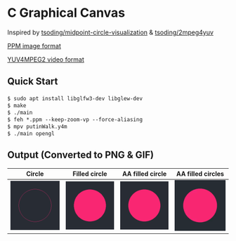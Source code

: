
# C Graphical Canvas

Inspired by [tsoding/midpoint-circle-visualization](https://github.com/tsoding/midpoint-circle-visualization) & [tsoding/2mpeg4yuv](https://github.com/tsoding/2mpeg4yuv)

[PPM image format](https://en.wikipedia.org/wiki/Netpbm)

[YUV4MPEG2 video format](https://wiki.multimedia.cx/index.php?title=YUV4MPEG2)

## Quick Start

```console
$ sudo apt install libglfw3-dev libglew-dev
$ make
$ ./main
$ feh *.ppm --keep-zoom-vp --force-aliasing
$ mpv putinWalk.y4m
$ ./main opengl
```
## Output (Converted to PNG & GIF)

Circle | Filled circle | AA filled circle | AA filled circles
:-:|:-:|:-:|:-:
![Circle](img/circle.png) | ![Filled circle](img/filled_circle.png) | ![AA filled circle](img/anti_aliased_filled_circle.png) | ![circle](img/circle.gif)
